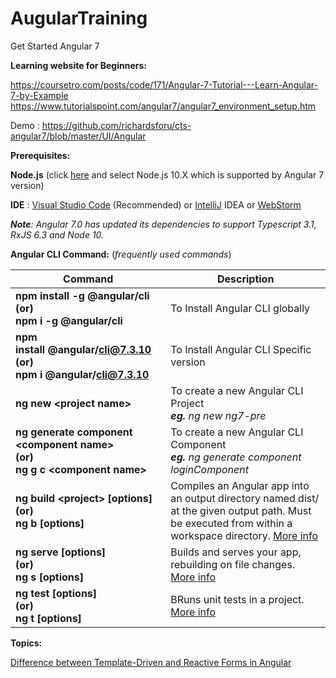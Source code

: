 # AugularTraining

Get Started Angular 7

**Learning website for Beginners:**

https://coursetro.com/posts/code/171/Angular-7-Tutorial---Learn-Angular-7-by-Example
https://www.tutorialspoint.com/angular7/angular7_environment_setup.htm

Demo : https://github.com/richardsforu/cts-angular7/blob/master/UI/Angular

**Prerequisites:**

**Node.js** (click [here](https://nodejs.org/en/download/releases/) and select Node.js 10.X which is supported by Angular 7 version)

**IDE** : [Visual Studio Code](https://code.visualstudio.com/) (Recommended) or [IntelliJ](https://www.jetbrains.com/idea/download/) IDEA or [WebStorm](https://www.jetbrains.com/webstorm/download/#section=windows)

***Note**: Angular 7.0 has updated its dependencies to support Typescript 3.1, RxJS 6.3 and Node 10.*

**Angular CLI Command:** (*frequently used commands*)

|Command|Description|
|-------|-----------|
|**npm install -g @angular/cli <br/>(or) <br/>npm i -g @angular/cli** | To Install Angular CLI globally |
|**npm install @angular/cli@7.3.10 <br/>(or) <br/>npm i @angular/cli@7.3.10** | To Install Angular CLI Specific version |
|**ng new \<project name\>** | To create a new Angular CLI Project <br/> ***eg.** ng new ng7-pre* |
|**ng generate component \<component name\> <br/>(or)<br/>ng g c \<component name\>**| To create a new Angular CLI Component <br/> ***eg.** ng generate component loginComponent*|
|**ng build \<project\> [options] <br/>(or) <br/>ng b <project> [options]**|Compiles an Angular app into an output directory named dist/ at the given output path. Must be executed from within a workspace directory. [More info](https://angular.io/cli/build)|
|**ng serve <project> [options] <br/>(or) <br/>ng s <project> [options]**|Builds and serves your app, rebuilding on file changes. [More info](https://angular.io/cli/serve)|
|**ng test <project> [options] <br/>(or) <br/>ng t <project> [options]**|BRuns unit tests in a project. [More info](https://angular.io/cli/test)|

**Topics:**

[Difference between Template-Driven and Reactive Forms in Angular](https://www.pluralsight.com/guides/difference-between-template-driven-and-reactive-forms-angular)

